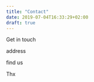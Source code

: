 ```yaml
---
title: "Contact"
date: 2019-07-04T16:33:29+02:00
draft: true
---
```


Get in touch

address

find us



Thx